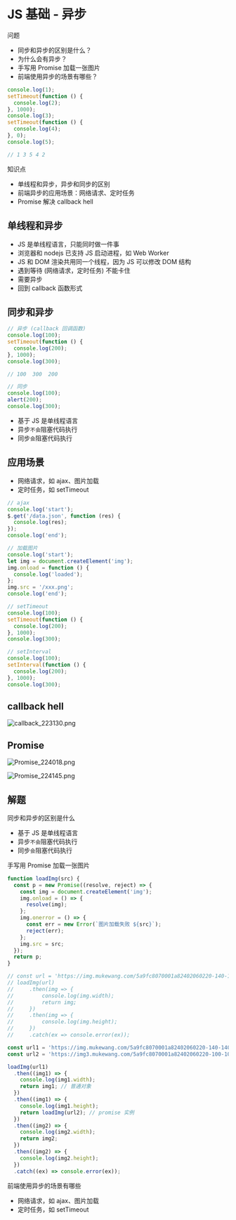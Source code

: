 # JS 基础 - 异步

问题

- 同步和异步的区别是什么？
- 为什么会有异步？
- 手写用 Promise 加载一张图片
- 前端使用异步的场景有哪些？

```js
console.log(1);
setTimeout(function () {
  console.log(2);
}, 1000);
console.log(3);
setTimeout(function () {
  console.log(4);
}, 0);
console.log(5);

// 1 3 5 4 2
```

知识点

- 单线程和异步，异步和同步的区别
- 前端异步的应用场景：网络请求、定时任务
- Promise 解决 callback hell

## 单线程和异步

- JS 是单线程语言，只能同时做一件事
- 浏览器和 nodejs 已支持 JS 启动进程，如 Web Worker
- JS 和 DOM 渲染共用同一个线程，因为 JS 可以修改 DOM 结构
- 遇到等待 (网络请求，定时任务) 不能卡住
- 需要异步
- 回到 callback 函数形式

## 同步和异步

```js
// 异步 (callback 回调函数)
console.log(100);
setTimeout(function () {
  console.log(200);
}, 1000);
console.log(300);

// 100  300  200
```

```js
// 同步
console.log(100);
alert(200);
console.log(300);
```

- 基于 JS 是单线程语言
- 异步`不会`阻塞代码执行
- 同步`会`阻塞代码执行

## 应用场景

- 网络请求，如 ajax、图片加载
- 定时任务，如 setTimeout

```js
// ajax
console.log('start');
$.get('/data.json', function (res) {
  console.log(res);
});
console.log('end');
```

```js
// 加载图片
console.log('start');
let img = document.createElement('img');
img.onload = function () {
  console.log('loaded');
};
img.src = '/xxx.png';
console.log('end');
```

```js
// setTimeout
console.log(100);
setTimeout(function () {
  console.log(200);
}, 1000);
console.log(300);
```

```js
// setInterval
console.log(100);
setInterval(function () {
  console.log(200);
}, 1000);
console.log(300);
```

## callback hell

![callback_223130.png](./img/callback_223130.png)

## Promise

![Promise_224018.png](./img/Promise_224018.png)

![Promise_224145.png](./img/Promise_224145.png)

## 解题

同步和异步的区别是什么

- 基于 JS 是单线程语言
- 异步`不会`阻塞代码执行
- 同步`会`阻塞代码执行

手写用 Promise 加载一张图片

```js
function loadImg(src) {
  const p = new Promise((resolve, reject) => {
    const img = document.createElement('img');
    img.onload = () => {
      resolve(img);
    };
    img.onerror = () => {
      const err = new Error(`图片加载失败 ${src}`);
      reject(err);
    };
    img.src = src;
  });
  return p;
}

// const url = 'https://img.mukewang.com/5a9fc8070001a82402060220-140-140.jpg';
// loadImg(url)
//     .then(img => {
//         console.log(img.width);
//         return img;
//     })
//     .then(img => {
//         console.log(img.height);
//     })
//     .catch(ex => console.error(ex));

const url1 = 'https://img.mukewang.com/5a9fc8070001a82402060220-140-140.jpg';
const url2 = 'https://img3.mukewang.com/5a9fc8070001a82402060220-100-100.jpg';

loadImg(url1)
  .then((img1) => {
    console.log(img1.width);
    return img1; // 普通对象
  })
  .then((img1) => {
    console.log(img1.height);
    return loadImg(url2); // promise 实例
  })
  .then((img2) => {
    console.log(img2.width);
    return img2;
  })
  .then((img2) => {
    console.log(img2.height);
  })
  .catch((ex) => console.error(ex));
```

前端使用异步的场景有哪些

- 网络请求，如 ajax、图片加载
- 定时任务，如 setTimeout

